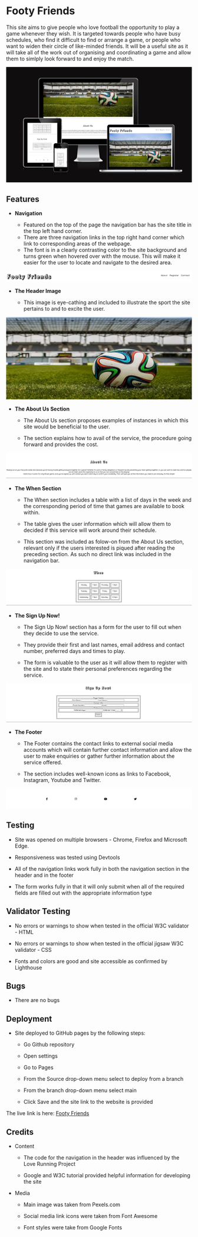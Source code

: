 # Footy Friends

This site aims to give people who love football the opportunity to play a game whenever they wish. It is targeted towards people who have busy schedules, who find it difficult to find or arrange a game, or people who want to widen their circle of like-minded friends.  It will be a useful site as it will take all of the work out of organising and coordinating a game and allow them to simlply look forward to and enjoy the match.

![image of mobile devices of varying sizes displaying the website at different points on the page](assets/images/footy_Friends_devices_screenshots.jpg)

## Features

- **Navigation**

    - Featured on the top of the page the navigation bar has the site title in the top left hand corner.
    - There are three navigation links in the top right hand corner which link to corresponding areas of the webpage.
    - The font is in a clearly contrasting color to the site background and turns green when hovered over with the mouse. This will make it easier for the user to locate and navigate to the desired area.

![site navigation bar containing site name on left and three links to page sections on the right](assets/images/nav_bar.jpg)

- **The Header Image**

    - This image is eye-cathing and included to illustrate the sport the site pertains to and to excite the user.

![image of ball in front of goal on football pitch in stadium](assets/images/footy_pitch_snip.jpg)

- **The About Us Section**

    - The About Us section proposes examples of instances in which this site would be beneficial to the user.
    
    - The section explains how to avail of the service, the procedure going forward and provides the cost.

![screenshot of About Us section explaining what the site offers](assets/images/about_us.jpg)

- **The When Section**

    - The When section includes a table with a list of days in the week and the corresponding period of time that games are available to book within.
    
    - The table gives the user information which will allow them to decided if this service will work around their schedule.
    
    - This section was included as folow-on from the About Us section, relevant only if the users interested is piqued after reading the preceding section. As such no direct link was included in the navigation bar.

![screenshot of When section which contains a weekly timetable of games](assets/images/when.jpg)

- **The Sign Up Now!**

    - The Sign Up Now! section has a form for the user to fill out when they decide to use the service.

    - They provide their first and last names, email address and contact number, preferred days and times to play.

    - The form is valuable to the user as it will allow them to register with the site and to state their personal preferences regarding the service.

![screenshot of Sign Up Now! section which contains a registraiion form](assets/images/sign_up.jpg) 

- **The Footer**

    - The Footer contains the contact links to external social media accounts which will contain further contact information and allow the user to make enquiries or gather further information about the service offered.

    - The section includes well-known icons as links to Facebook, Instagram, Youtube and Twitter.

![screenshot of social media contact links in footer](assets/images/contact.jpg)

## Testing

- Site was opened on multiple browsers - Chrome, Firefox and Microsoft Edge.

- Responsiveness was tested using Devtools

- All of the navigation links work fully in both the navigation section in the header and in the footer

- The form works fully in that it will only submit when all of the required fields are filled out with the appropriate information type

## Validator Testing

- No errors or warnings to show when tested in the official W3C validator - HTML

- No errors or warnings to show when tested in the official jigsaw W3C validator - CSS

- Fonts and colors are good and site accessible as confirmed by Lighthouse

## Bugs

   - There are no bugs

## Deployment

   - Site deployed to GitHub pages by the following steps:

     - Go Github repository

     - Open settings

     - Go to Pages

     - From the Source drop-down menu select to deploy from a branch

     - From the branch drop-down menu select main

     - Click Save and the site link to the website is provided

The live link is here: [Footy Friends](https://ger-23.github.io/footy_friends/)

## Credits

   - Content
     
     - The code for the navigation in the header was influenced by the Love Running Project

     - Google and W3C tutorial provided helpful information for developing the site

   - Media
     
     - Main image was taken from Pexels.com

     - Social media link icons were taken from Font Awesome

     - Font styles were take from Google Fonts
